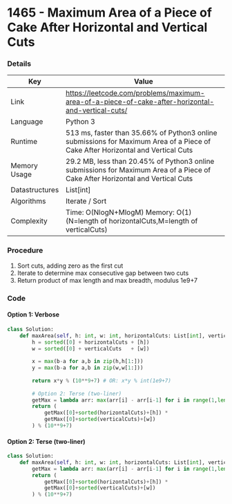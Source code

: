 # 1465 - Maximum Area of a Piece of Cake After Horizontal and Vertical Cuts

### Details

| Key | Value |
| --- | ----- |
| Link | https://leetcode.com/problems/maximum-area-of-a-piece-of-cake-after-horizontal-and-vertical-cuts/
| Language | Python 3
| Runtime | 513 ms, faster than 35.66% of Python3 online submissions for Maximum Area of a Piece of Cake After Horizontal and Vertical Cuts
| Memory Usage | 29.2 MB, less than 20.45% of Python3 online submissions for Maximum Area of a Piece of Cake After Horizontal and Vertical Cuts
| Datastructures | List[int]
| Algorithms | Iterate / Sort
| Complexity | Time: O(NlogN+MlogM) Memory: O(1) (N=length of horizontalCuts,M=length of verticalCuts)

### Procedure

1. Sort cuts, adding zero as the first cut
2. Iterate to determine max consecutive gap between two cuts
3. Return product of max length and max breadth, modulus 1e9+7

### Code

#### Option 1: Verbose

```python
class Solution:
    def maxArea(self, h: int, w: int, horizontalCuts: List[int], verticalCuts: List[int]) -> int:
        h = sorted([0] + horizontalCuts + [h])
        w = sorted([0] + verticalCuts   + [w])
        
        x = max(b-a for a,b in zip(h,h[1:]))
        y = max(b-a for a,b in zip(w,w[1:]))
        
        return x*y % (10**9+7) # OR: x*y % int(1e9+7)
        
        # Option 2: Terse (two-liner)
        getMax = lambda arr: max(arr[i] - arr[i-1] for i in range(1,len(arr)))
        return (
            getMax([0]+sorted(horizontalCuts)+[h]) *
            getMax([0]+sorted(verticalCuts)+[w])
        ) % (10**9+7)
```

#### Option 2: Terse (two-liner)

```python
class Solution:
    def maxArea(self, h: int, w: int, horizontalCuts: List[int], verticalCuts: List[int]) -> int:
        getMax = lambda arr: max(arr[i] - arr[i-1] for i in range(1,len(arr)))
        return (
            getMax([0]+sorted(horizontalCuts)+[h]) *
            getMax([0]+sorted(verticalCuts)+[w])
        ) % (10**9+7)
```
